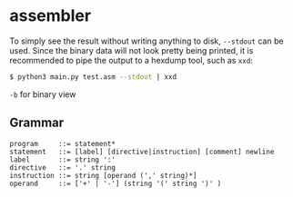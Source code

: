 # assembler

To simply see the result without writing anything to disk, `--stdout` can be used. 
Since the binary data will not look pretty being printed, it is recommended to pipe
the output to a hexdump tool, such as `xxd`:

```bash
$ python3 main.py test.asm --stdout | xxd
```

`-b` for binary view

## Grammar 

```
program     ::= statement*
statement   ::= [label] [directive|instruction] [comment] newline 
label       ::= string ':'
directive   ::= '.' string 
instruction ::= string [operand (',' string)*]
operand     ::= ['+' | '-'] (string '(' string ')' )

```